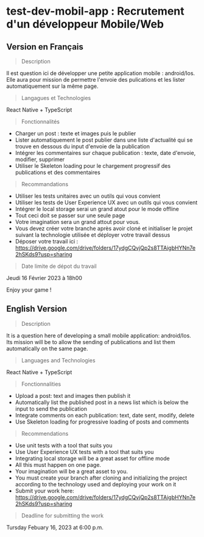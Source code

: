 # test-dev-mobil-app : Recrutement d'un développeur Mobile/Web

## Version en Français
> Description

Il est question ici de développer une petite application mobile : android/Ios. 
Elle aura pour mission de permettre l'envoie des pulications et les lister automatiquement sur la même page.

> Langagues et Technologies 

React Native + TypeScript

> Fonctionnalités

* Charger un post : texte et images puis le publier 
* Lister automatiquement le post publier dans une liste d'actualité qui se trouve en dessous du input d'envoie de la publication
* Intégrer les commentaires sur chaque publication : texte, date d'envoie, modifier, supprimer
* Utiliser le Skeleton loading pour le chargement progressif des publications et des commentaires 

> Recommandations

* Utiliser les tests unitaires avec un outils qui vous convient
* Utiliser les tests de User Experience UX avec un outils qui vous convient
* Intégrer le local storage serai un grand atout pour le mode offline
* Tout ceci doit se passer sur une seule page
* Votre imagination sera un grand attout pour vous.
* Vous devez créer votre branche après avoir cloné et initialiser le projet suivant la technologie utilisée et déployer votre travail dessus 
* Déposer votre travail ici : https://drive.google.com/drive/folders/17ydgCQvjQp2s8TTAigbHYNn7e2hSKds9?usp=sharing
> Date limite de dépot du travail 

Jeudi 16 Février 2023 à 18h00

Enjoy your game ! 




## English Version
> Description

It is a question here of developing a small mobile application: android/Ios.
Its mission will be to allow the sending of publications and list them automatically on the same page.

> Languages ​​and Technologies 

React Native + TypeScript

> Fonctionnalities

* Upload a post: text and images then publish it
* Automatically list the published post in a news list which is below the input to send the publication
* Integrate comments on each publication: text, date sent, modify, delete
* Use Skeleton loading for progressive loading of posts and comments

> Recommendations
* Use unit tests with a tool that suits you
* Use User Experience UX tests with a tool that suits you
* Integrating local storage will be a great asset for offline mode
* All this must happen on one page.
* Your imagination will be a great asset to you.
* You must create your branch after cloning and initializing the project according to the technology used and deploying your work on it
* Submit your work here: https://drive.google.com/drive/folders/17ydgCQvjQp2s8TTAigbHYNn7e2hSKds9?usp=sharing
> Deadline for submitting the work

Tursday Febuary 16, 2023 at 6:00 p.m.
